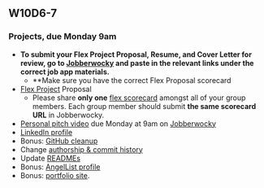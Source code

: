 ## W10D6-7

### Projects, due Monday 9am
* **To submit your Flex Project Proposal, Resume, and Cover Letter for review, go to [Jobberwocky][Jobberwocky] and paste in the relevant links under the correct job app materials.**
  * **Make sure you have the correct Flex Proposal scorecard
* [Flex Project][flex-project] Proposal
  * Please share **only one** [flex scorecard][flex-scorecard] amongst all of your group members. Each group member should submit **the same scorecard URL** in Jobberwocky.
* [Personal pitch video][personal-pitch-video] due Monday at 9am on [Jobberwocky][Jobberwocky]
* [LinkedIn profile][linkedin]
* Bonus: [GitHub cleanup][github]
 * Change [authorship & commit history][github-history]
 * Update [READMEs][readme]
* Bonus: [AngelList profile][angellist]
* Bonus: [portfolio site][portfolio].

<!-- LINKS -->
<!-- Job Search Projects -->
[flex-project]: projects/flex-project/flex-project.md
[flex-scorecard]: https://docs.google.com/spreadsheets/d/18tWMvVYWXgPqz0g7MwKQ3EGWKczxQaeTuISgfo34PqM/edit?usp=sharing
[portfolio]: application-materials/portfolio/portfolio.md

<!-- Online Presence -->
[linkedin]: application-materials/linkedin/linkedin.md
[github]: application-materials/github/github.md
[readme]: projects/example-readmes.md
[github-history]: https://github.com/appacademy/curriculum/blob/9f6dfc224cd16702269e9179420062ded86116d8/ruby/readings/git-fix-authorship.md
[angellist]: application-materials/angellist/angellist.md

<!-- Internal Resources -->
[Jobberwocky]: http://progress.appacademy.io/jobberwocky

<!-- Self Presentation -->
[personal-pitch-video]: meta/app-academy/uploading-personal-pitch-video.md
